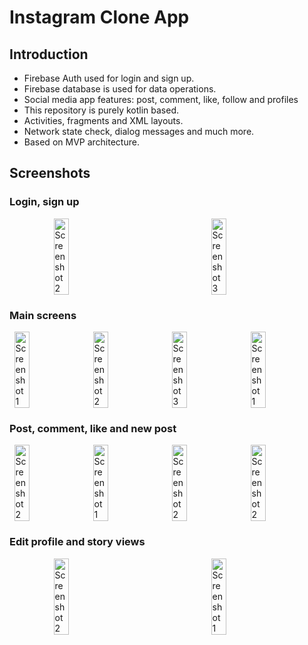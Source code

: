 # Instagram Clone App

## Introduction
- Firebase Auth used for login and sign up.<br>
- Firebase database is used for data operations.<br>
- Social media app features: post, comment, like, follow and profiles<br>
- This repository is purely kotlin based.<br>
- Activities, fragments and XML layouts.<br>
- Network state check, dialog messages and much more.<br>
- Based on MVP architecture.

## Screenshots

### Login, sign up
<div style="display: flex; justify-content: space-around;">
  <img src="https://github.com/user-attachments/assets/c3ed36e4-f0ae-4224-a1d2-b65a40968b44" alt="Screenshot 2" width="22%">
  <img src="https://github.com/user-attachments/assets/4a40312e-47f2-476d-9a30-75efba29252b" alt="Screenshot 3" width="22%">
</div>

### Main screens
<div style="display: flex; justify-content: space-around;">
  <img src="https://github.com/user-attachments/assets/0185ea16-7d61-432b-8250-315b93078802" alt="Screenshot 1" width="22%">
  <img src="https://github.com/user-attachments/assets/c0adaef6-3f06-4eec-8825-b22ce8c73a18" alt="Screenshot 2" width="22%">
  <img src="https://github.com/user-attachments/assets/da759189-a30a-4bfe-ad80-cc7804cdb819" alt="Screenshot 3" width="22%">
  <img src="https://github.com/user-attachments/assets/ab8ce181-d483-496a-9595-12190ded3144" alt="Screenshot 1" width="22%">
</div>

### Post, comment, like and new post
<div style="display: flex; justify-content: space-around;">
  <img src="https://github.com/user-attachments/assets/f90ef7de-3e5b-4693-a55a-f234d750c754" alt="Screenshot 2" width="22%">  
  <img src="https://github.com/user-attachments/assets/7fca3700-2d07-45eb-8837-5f22c8730455" alt="Screenshot 1" width="22%">
  <img src="https://github.com/user-attachments/assets/207c80b2-38f3-4b2c-95f7-1d3b9b9dd9a0" alt="Screenshot 2" width="22%">
  <img src="https://github.com/user-attachments/assets/178d132f-6dfe-48da-b9df-dd33856931f9" alt="Screenshot 2" width="22%">  
</div>

### Edit profile and story views
<div style="display: flex; justify-content: space-around;">
  <img src="https://github.com/user-attachments/assets/8aee42da-5644-4923-a355-443fa5930e8e" alt="Screenshot 2" width="22%">  
  <img src="https://github.com/user-attachments/assets/0f05d710-5254-44f9-ab70-8f057091932e" alt="Screenshot 1" width="22%"> 
</div>
